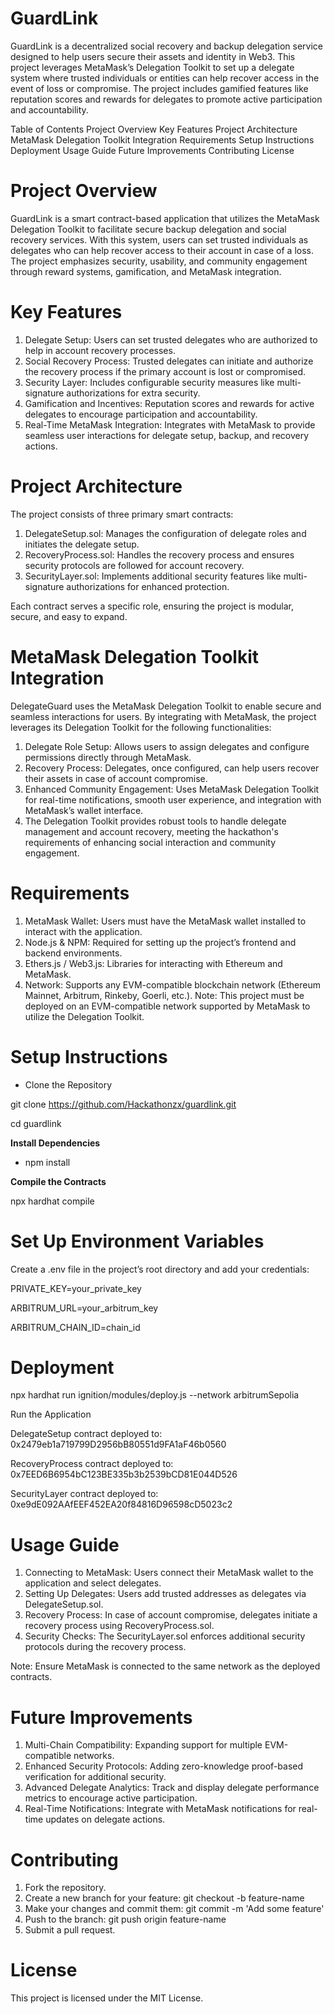 # GuardLink

GuardLink is a decentralized social recovery and backup delegation service designed to help users secure their assets and identity in Web3. This project leverages MetaMask’s Delegation Toolkit to set up a delegate system where trusted individuals or entities can help recover access in the event of loss or compromise. The project includes gamified features like reputation scores and rewards for delegates to promote active participation and accountability.

Table of Contents
Project Overview
Key Features
Project Architecture
MetaMask Delegation Toolkit Integration
Requirements
Setup Instructions
Deployment
Usage Guide
Future Improvements
Contributing
License

# Project Overview
GuardLink is a smart contract-based application that utilizes the MetaMask Delegation Toolkit to facilitate secure backup delegation and social recovery services. With this system, users can set trusted individuals as delegates who can help recover access to their account in case of a loss. The project emphasizes security, usability, and community engagement through reward systems, gamification, and MetaMask integration.

# Key Features
1. Delegate Setup: Users can set trusted delegates who are authorized to help in account recovery processes.
2. Social Recovery Process: Trusted delegates can initiate and authorize the recovery process if the primary account is lost or compromised.
3. Security Layer: Includes configurable security measures like multi-signature authorizations for extra security.
4. Gamification and Incentives: Reputation scores and rewards for active delegates to encourage participation and accountability.
5. Real-Time MetaMask Integration: Integrates with MetaMask to provide seamless user interactions for delegate setup, backup, and recovery actions.

# Project Architecture

The project consists of three primary smart contracts:

1. DelegateSetup.sol: Manages the configuration of delegate roles and initiates the delegate setup.
2. RecoveryProcess.sol: Handles the recovery process and ensures security protocols are followed for account recovery.
3. SecurityLayer.sol: Implements additional security features like multi-signature authorizations for enhanced protection.

Each contract serves a specific role, ensuring the project is modular, secure, and easy to expand.

# MetaMask Delegation Toolkit Integration
DelegateGuard uses the MetaMask Delegation Toolkit to enable secure and seamless interactions for users. By integrating with MetaMask, the project leverages its Delegation Toolkit for the following functionalities:

1. Delegate Role Setup: Allows users to assign delegates and configure permissions directly through MetaMask.
2. Recovery Process: Delegates, once configured, can help users recover their assets in case of account compromise.
3. Enhanced Community Engagement: Uses MetaMask Delegation Toolkit for real-time notifications, smooth user experience, and integration with MetaMask’s wallet interface.
4. The Delegation Toolkit provides robust tools to handle delegate management and account recovery, meeting the hackathon's requirements of enhancing social interaction and community engagement.

# Requirements
1. MetaMask Wallet: Users must have the MetaMask wallet installed to interact with the application.
2. Node.js & NPM: Required for setting up the project’s frontend and backend environments.
3. Ethers.js / Web3.js: Libraries for interacting with Ethereum and MetaMask.
4. Network: Supports any EVM-compatible blockchain network (Ethereum Mainnet, Arbitrum, Rinkeby, Goerli, etc.).
Note: This project must be deployed on an EVM-compatible network supported by MetaMask to utilize the Delegation Toolkit.

# Setup Instructions
- Clone the Repository

git clone https://github.com/Hackathonzx/guardlink.git

cd guardlink

**Install Dependencies**

- npm install

**Compile the Contracts**

npx hardhat compile

# Set Up Environment Variables

Create a .env file in the project’s root directory and add your credentials:

PRIVATE_KEY=your_private_key

ARBITRUM_URL=your_arbitrum_key

ARBITRUM_CHAIN_ID=chain_id

# Deployment

npx hardhat run ignition/modules/deploy.js --network arbitrumSepolia

Run the Application

DelegateSetup contract deployed to: 0x2479eb1a719799D2956bB80551d9FA1aF46b0560

RecoveryProcess contract deployed to: 0x7EED6B6954bC123BE335b3b2539bCD81E044D526

SecurityLayer contract deployed to: 0xe9dE092AAfEEF452EA20f84816D96598cD5023c2

# Usage Guide
1. Connecting to MetaMask: Users connect their MetaMask wallet to the application and select delegates.
2. Setting Up Delegates: Users add trusted addresses as delegates via DelegateSetup.sol.
3. Recovery Process: In case of account compromise, delegates initiate a recovery process using RecoveryProcess.sol.
4. Security Checks: The SecurityLayer.sol enforces additional security protocols during the recovery process.

Note: Ensure MetaMask is connected to the same network as the deployed contracts.

# Future Improvements
1. Multi-Chain Compatibility: Expanding support for multiple EVM-compatible networks.
2. Enhanced Security Protocols: Adding zero-knowledge proof-based verification for additional security.
3. Advanced Delegate Analytics: Track and display delegate performance metrics to encourage active participation.
4. Real-Time Notifications: Integrate with MetaMask notifications for real-time updates on delegate actions.

# Contributing

1. Fork the repository.
2. Create a new branch for your feature: git checkout -b feature-name
3. Make your changes and commit them: git commit -m 'Add some feature'
4. Push to the branch: git push origin feature-name
5. Submit a pull request.

# License
This project is licensed under the MIT License.
